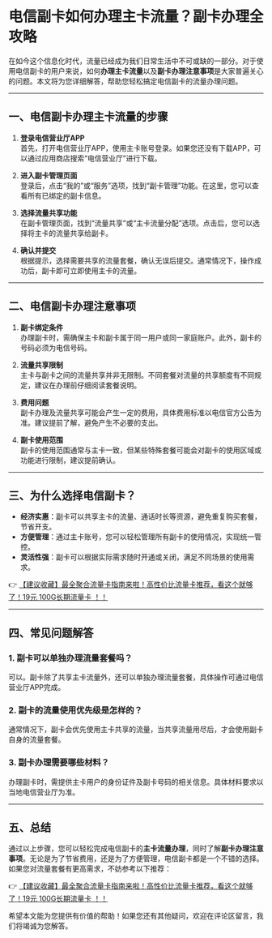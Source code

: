 # 电信副卡如何办理主卡流量？副卡办理全攻略

在如今这个信息化时代，流量已经成为我们日常生活中不可或缺的一部分。对于使用电信副卡的用户来说，如何**办理主卡流量**以及**副卡办理注意事项**是大家普遍关心的问题。本文将为您详细解答，帮助您轻松搞定电信副卡的流量办理问题。

---

## 一、电信副卡办理主卡流量的步骤

1. **登录电信营业厅APP**  
   首先，打开电信营业厅APP，使用主卡账号登录。如果您还没有下载APP，可以通过应用商店搜索“电信营业厅”进行下载。

2. **进入副卡管理页面**  
   登录后，点击“我的”或“服务”选项，找到“副卡管理”功能。在这里，您可以查看所有已绑定的副卡信息。

3. **选择流量共享功能**  
   在副卡管理页面，找到“流量共享”或“主卡流量分配”选项。点击后，您可以选择将主卡的流量共享给副卡。

4. **确认并提交**  
   根据提示，选择需要共享的流量套餐，确认无误后提交。通常情况下，操作成功后，副卡即可立即使用主卡的流量。

---

## 二、电信副卡办理注意事项

1. **副卡绑定条件**  
   办理副卡时，需确保主卡和副卡属于同一用户或同一家庭账户。此外，副卡的号码必须为电信号码。

2. **流量共享限制**  
   主卡与副卡之间的流量共享并非无限制。不同套餐对流量的共享额度有不同规定，建议在办理前仔细阅读套餐说明。

3. **费用问题**  
   副卡办理及流量共享可能会产生一定的费用，具体费用标准以电信官方公告为准。建议提前了解，避免产生不必要的支出。

4. **副卡使用范围**  
   副卡的使用范围通常与主卡一致，但某些特殊套餐可能会对副卡的使用区域或功能进行限制，建议提前确认。

---

## 三、为什么选择电信副卡？

- **经济实惠**：副卡可以共享主卡的流量、通话时长等资源，避免重复购买套餐，节省开支。  
- **方便管理**：通过主卡账号，您可以轻松管理所有副卡的使用情况，实现统一管控。  
- **灵活性强**：副卡可以根据实际需求随时开通或关闭，满足不同场景的使用需求。

👉 [【建议收藏】最全聚合流量卡指南来啦！高性价比流量卡推荐，看这个就够了！19元 100G长期流量卡 ！！](https://bit.ly/Liuliangka)

---

## 四、常见问题解答

### 1. 副卡可以单独办理流量套餐吗？  
可以。副卡除了共享主卡流量外，还可以单独办理流量套餐，具体操作可通过电信营业厅APP完成。

### 2. 副卡的流量使用优先级是怎样的？  
通常情况下，副卡会优先使用主卡共享的流量，当共享流量用尽后，才会使用副卡自身的流量套餐。

### 3. 副卡办理需要哪些材料？  
办理副卡时，需提供主卡用户的身份证件及副卡号码的相关信息。具体材料要求以当地电信营业厅为准。

---

## 五、总结

通过以上步骤，您可以轻松完成电信副卡的**主卡流量办理**，同时了解**副卡办理注意事项**。无论是为了节省费用，还是为了方便管理，电信副卡都是一个不错的选择。如果您对流量套餐有更高需求，不妨参考以下推荐：

👉 [【建议收藏】最全聚合流量卡指南来啦！高性价比流量卡推荐，看这个就够了！19元 100G长期流量卡 ！！](https://bit.ly/Liuliangka)

希望本文能为您提供有价值的帮助！如果您还有其他疑问，欢迎在评论区留言，我们将竭诚为您解答。